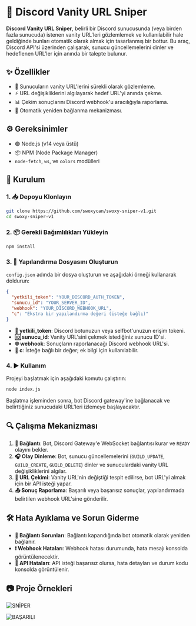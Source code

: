 # 🚀 Discord Vanity URL Sniper

**Discord Vanity URL Sniper**, belirli bir Discord sunucusunda (veya birden fazla sunucuda) istenen vanity URL'leri gözlemlemek ve kullanılabilir hale geldiğinde bunları otomatik olarak almak için tasarlanmış bir bottur. Bu araç, Discord API'si üzerinden çalışarak, sunucu güncellemelerini dinler ve hedeflenen URL'ler için anında bir talepte bulunur.

## ✨ Özellikler

- 👀 Sunucuların vanity URL'lerini sürekli olarak gözlemleme.
- ⚡ URL değişikliklerini algılayarak hedef URL'yi anında çekme.
- 📊 Çekim sonuçlarını Discord webhook'u aracılığıyla raporlama.
- 🔄 Otomatik yeniden bağlanma mekanizması.

## ⚙️ Gereksinimler

- 🟢 Node.js (v14 veya üstü)
- 📦 NPM (Node Package Manager)
- `node-fetch`, `ws`, ve `colors` modülleri

## 🚧 Kurulum

### 1. 📥 Depoyu Klonlayın

```bash
git clone https://github.com/swoxycan/swoxy-sniper-v1.git
cd swoxy-sniper-v1
```

### 2. 📦 Gerekli Bağımlılıkları Yükleyin

```bash
npm install
```

### 3. 📝 Yapılandırma Dosyasını Oluşturun

`config.json` adında bir dosya oluşturun ve aşağıdaki örneği kullanarak doldurun:

```json
{
  "yetkili_token": "YOUR_DISCORD_AUTH_TOKEN",
  "sunucu_id": "YOUR_SERVER_ID",
  "webhook": "YOUR_DISCORD_WEBHOOK_URL",
  "c": "Ekstra bir yapılandırma değeri (isteğe bağlı)"
}
```

- **🔑 yetkili_token**: Discord botunuzun veya selfbot'unuzun erişim tokeni.
- **🆔 sunucu_id**: Vanity URL'sini çekmek istediğiniz sunucu ID'si.
- **🌐 webhook**: Sonuçların raporlanacağı Discord webhook URL'si.
- **📝 c**: İsteğe bağlı bir değer; ek bilgi için kullanılabilir.

### 4. ▶️ Kullanım

Projeyi başlatmak için aşağıdaki komutu çalıştırın:

```bash
node index.js
```

Başlatma işleminden sonra, bot Discord gateway'ine bağlanacak ve belirttiğiniz sunucudaki URL'leri izlemeye başlayacaktır.

## 🔍 Çalışma Mekanizması

1. **🔗 Bağlantı**: Bot, Discord Gateway'e WebSocket bağlantısı kurar ve `READY` olayını bekler.
2. **🎧 Olay Dinleme**: Bot, sunucu güncellemelerini (`GUILD_UPDATE`, `GUILD_CREATE`, `GUILD_DELETE`) dinler ve sunuculardaki vanity URL değişikliklerini algılar.
3. **🎯 URL Çekimi**: Vanity URL'nin değiştiği tespit edilirse, bot URL'yi almak için bir API isteği yapar.
4. **📤 Sonuç Raporlama**: Başarılı veya başarısız sonuçlar, yapılandırmada belirtilen webhook URL'sine gönderilir.

## 🛠️ Hata Ayıklama ve Sorun Giderme

- **🔄 Bağlantı Sorunları**: Bağlantı kapandığında bot otomatik olarak yeniden bağlanır.
- **❗ Webhook Hataları**: Webhook hatası durumunda, hata mesajı konsolda görüntülenecektir.
- **🛑 API Hataları**: API isteği başarısız olursa, hata detayları ve durum kodu konsolda görüntülenir.

## 📷 Proje Örnekleri 
![SNİPER](https://github.com/user-attachments/assets/14bfaa6a-fc1e-42b9-bf3d-7e39222e1174)

![BAŞARILI](https://github.com/user-attachments/assets/12af1884-7159-417a-8d02-4b02d4fbe56d)

